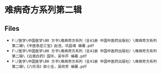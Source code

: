 # 难病奇方系列第二辑

## Files

- `F:/医学\中国医学\00 方书\难病奇方系列（全41册 中国中医药出版社）\难病奇方系列第二辑\《中医急症三宝》赵浩，巩昌靖 编著.pdf`
- `F:/医学\中国医学\00 方书\难病奇方系列（全41册 中国中医药出版社）\难病奇方系列第二辑\《云南白药》国华，吴华芹 编著.pdf`
- `F:/医学\中国医学\00 方书\难病奇方系列（全41册 中国中医药出版社）\难病奇方系列第二辑\《八珍汤》郭小玉，吴欣芳 编著.pdf`
